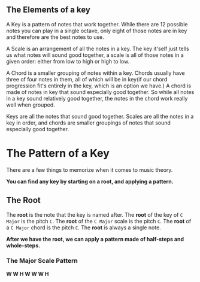 
The Elements of a key
----------------------

A Key is a pattern of notes that work together. While there are 12 possible notes you can play
in a single octave, only eight of those notes are in key and therefore are the best notes to use.

A Scale is an arrangement of all the notes in a key. The key it'self just tells us what notes will sound good together, a scale is all of those notes in a given order: either from low to high or high to low.

A Chord is a smaller grouping of notes within a key. Chords usually have three of four notes in them, all of which will be in key(if our chord progression fit's entirely in the key, which is an option we have.) A chord is made of notes in key that sound especially good together. So while all notes in a key sound relatively good together, the notes in the chord work really well when grouped.

Keys are all the notes that sound good together. Scales are all the notes in a key in order, and chords are smaller groupings of notes that sound especially good together.

The Pattern of a Key
====================

There are a few things to memorize when it comes to music theory.

__You can find any key by starting on a root, and applying a pattern.__

The Root
----------------------

The __root__ is the note that the key is named after. The __root__ of the key of `C Major` is the pitch `C`. The __root__ of the `C Major` scale is the pitch `C`. The __root__ of a `C Major` chord is the pitch `C`. The __root__ is always a single note.

__After we have the root, we can apply a pattern made of half-steps and whole-steps.__

### The Major Scale Pattern

__W W H W W W H__

